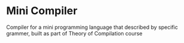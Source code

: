 # Mini Compiler
 Compiler for a mini programming language that described by specific grammer, built as part of Theory of Compilation course 

